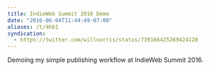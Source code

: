 ```yaml
---
title: IndieWeb Summit 2016 Demo
date: "2016-06-04T11:44:49-07:00"
aliases: /t/4hb1
syndication:
  - https://twitter.com/willnorris/status/739166425269424128
---
```


Demoing my simple publishing workflow at IndieWeb Summit 2016.
